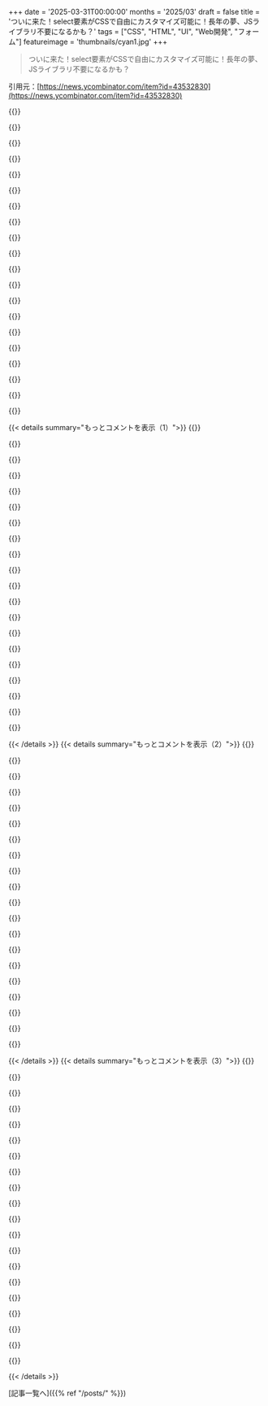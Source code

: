 +++
date = '2025-03-31T00:00:00'
months = '2025/03'
draft = false
title = 'ついに来た！select要素がCSSで自由にカスタマイズ可能に！長年の夢、JSライブラリ不要になるかも？'
tags = ["CSS", "HTML", "UI", "Web開発", "フォーム"]
featureimage = 'thumbnails/cyan1.jpg'
+++

> ついに来た！select要素がCSSで自由にカスタマイズ可能に！長年の夢、JSライブラリ不要になるかも？

引用元：[https://news.ycombinator.com/item?id=43532830](https://news.ycombinator.com/item?id=43532830)

{{<matomeQuote body="2000年代初頭のウェブ開発者としては、めっちゃ興奮してるんだよね。selectってHTMLじゃ再現できないことができるからさ。viewportの外にドロップダウンを表示できるとか、マジで助かる機能だわ。次はautocompleteとtag selector頼む!" userName="wolframhempel" createdAt="2025-03-31T15:14:52" color="#785bff">}}

{{<matomeQuote body="記事によると、base-selectを使うと色々できなくなるみたい。<br>＞The <select> doesn’t render outside the browser pane. ... It doesn’t trigger built-in mobile operating system components.”<br>＞”<select>はブラウザの外に表示されないし、OSの機能も使えない”<br>モバイルユーザーは最適化されてないselectに備えろってことか。でもjavascript減らせるのは良いね。" userName="asddubs" createdAt="2025-03-31T15:22:48" color="">}}

{{<matomeQuote body="＞The <select> doesn’t render outside the browser pane. ... It doesn’t trigger built-in mobile operating system components.”<br>＞”<select>がブラウザの外に表示されないとか、OSの機能を使えないとか、それって<select>じゃなくね？スタイリングは良いけど、これじゃ意味ないじゃん。" userName="cush" createdAt="2025-03-31T18:17:24" color="">}}

{{<matomeQuote body="スタイリングのオプションが全くないのと、ユーザーを危険に晒すオプションしかないんじゃなくて、その中間が欲しいよね。" userName="cush" createdAt="2025-04-02T16:24:36" color="">}}

{{<matomeQuote body="select2みたいなカスタムのselect代替要素はもう色々あるよね。selectにcombobox機能がないのが問題で、type-ahead completionとか、大量のデータソースからの遅延ロードができないんだよね。<br>ブラウザの外に表示できなくなるのは痛い。iPadのStage Managerだと、ポップオーバーはウィンドウ内に収まるんだよね。セキュリティの問題かな。" userName="kmeisthax" createdAt="2025-03-31T21:01:06" color="">}}

{{<matomeQuote body="「OSの機能を使えない」って仕様なの？Appleなら違う実装するかもね。" userName="Eric_WVGG" createdAt="2025-03-31T16:44:45" color="">}}

{{<matomeQuote body="どうなんだろう。positioningとかsizingとかboxのCSS propertiesが壊れるかも。ネイティブウィジェットでHTMLをレンダリングする必要があるし、WebKitをネイティブウィジェットに入れる必要もあるかも。セキュリティの問題もあるし。" userName="jraph" createdAt="2025-03-31T18:57:27" color="">}}

{{<matomeQuote body="モバイルユーザーが圧倒的多数なのに、ウェブデザイナーはユーザーに優しくないサイトを作るのかね？（たぶんそう）" userName="immibis" createdAt="2025-04-01T00:44:37" color="">}}

{{<matomeQuote body="マジでサイトによるよねー。モバイルブラウザで何か調べるのってマジ地獄。仕事も無理ゲー。誰があんな小さい画面でキーボードなしで作業したいんだよ？デスクトップなら、一つのテーマで何十、何百ものタブを開けるし。だから、うちのサイト（技術系の記事）へのアクセスがモバイル端末からたったの17%ってのも納得。<br>Windowsが52%、Linuxが18%、Macintoshが13%、Androidが11%、iOSが6%、Chrome OSが0.5%、その他が0.5%未満だってさ。（AndroidとiOSにはタブレットも含まれてるかもだけど、タブレットからのアクセスはほんの数パーセント。）（クローラーとか不明なUAは除外した結果ね。）<br>ちなみに、ボットって嘘つくから、Windowsの結果が水増しされてるかも。別のデータソースだと、Google検索でサイトを見たデバイスは、デスクトップが69%、モバイルが30%、タブレットが1%だって。（クリック数も似たような感じ。）" userName="qiqitori" createdAt="2025-04-01T03:53:28" color="">}}

{{<matomeQuote body="それはそうだけど、最初の実装ってことっしょ。そのうちブラウザベンダーが、selectのフル機能をちゃんと使えるようにしてくれると思うよ。" userName="wolframhempel" createdAt="2025-03-31T15:28:43" color="">}}

{{<matomeQuote body="ブラウザはviewportの外のことには絶対webコードの影響を受けさせないと思う。詐欺師がヤバいことしかしないって。" userName="caesil" createdAt="2025-03-31T15:46:06" color="">}}

{{<matomeQuote body="viewportの中のピクセルを勝手に描画するだけでも十分ヤバいのにね。一時期廃れたけど、また流行りだしてるのが、ユーザーのOSとブラウザを検知して、Paypalの偽ウィンドウをpixel単位で再現してログインさせようとするやつ。最初のブラウザの中に表示されるんだよ。" userName="immibis" createdAt="2025-04-01T00:46:40" color="#38d3d3">}}

{{<matomeQuote body="だから1Passwordの新しいログインプロンプトは前より酷いんだよ。画面の真ん中に表示されるから、ウェブサイトが簡単に偽物を作れちゃう。前のは拡張機能のアイコンの高さに表示されてたから、ブラウザのアラートダイアログよりちょっと上だったんだよね。" userName="afiori" createdAt="2025-04-03T18:29:29" color="">}}

{{<matomeQuote body="絶対ないわ。なんでブラウザのウィンドウの外にweb開発者が描画できるようにするんだよ？マジありえない。" userName="dbbk" createdAt="2025-03-31T15:54:19" color="">}}

{{<matomeQuote body="中間地点が必要だよね。背景色とフォントだけ設定できるようにして、ネイティブっぽい機能は残してほしい。" userName="cush" createdAt="2025-03-31T18:25:47" color="">}}

{{<matomeQuote body="画像みたいなフォント（色んなUnicode文字を使って、それぞれに小さいタイルを割り当てる）を使えば、それっぽい画像を作れると思う。<br>てか、一つの文字にどれくらいのディテールとかサイズとか色とかアニメーションを詰め込めるんだろう？" userName="afiori" createdAt="2025-04-03T18:24:53" color="">}}

{{<matomeQuote body="Chromeだとこれで動くし、メニューがviewportの外に出るのも防げないよ。<br>    select、option ｛<br>        background： red；<br>        font-family： ’comic sans ms’；<br>    ｝" userName="eurleif" createdAt="2025-04-01T01:55:52" color="#ff5c5c">}}

{{<matomeQuote body="マジか、Chromeだけかよ" userName="cush" createdAt="2025-04-01T15:32:40" color="">}}

{{<matomeQuote body="HTMLで基本的なtypeaheadコンポーネントやタグセレクターがないなんてマジでありえないよね。作ったどのページにも必要だったし。ライブラリはあるけど、バグがあったりするし。Selectタグのスタイリングが今できるようになったってことは、もっと複雑なtypeaheadはいつになることやら。" userName="majora2007" createdAt="2025-03-31T15:17:08" color="">}}

{{<matomeQuote body="なんでエンジニアのリソースを、広く使えるHTMLウィジェットじゃなくて、WebBeer APIみたいなニッチなものに使うんだろ？" userName="cosmic_cheese" createdAt="2025-03-31T23:49:13" color="#785bff">}}

{{< details summary="もっとコメントを表示（1）">}}
{{<matomeQuote body="＞ basic typeahead<br>完璧じゃないけど、datalist試したことある？タグピッカーについても全く同感。Bootstrapにタグセレクターコンポーネントがないのが残念だった。" userName="jhardy54" createdAt="2025-03-31T15:18:40" color="">}}

{{<matomeQuote body="Appleの公式ドキュメントにはないかもしれないけど、Safari 12.2からサポートされてるよ。<br>https://developer.mozilla.org/en-US/docs/Web/HTML/Element/da... の互換性を見て。iOSとMacの最新Safariでデモは動くよ。" userName="ricenews" createdAt="2025-03-31T18:27:26" color="#45d325">}}

{{<matomeQuote body="動作が不安定な例もあるよね。最新のiOSだけど、ネイティブのdatepickerが起動したりしなかったり、typeaheadも安定しない。" userName="no_wizard" createdAt="2025-04-01T02:31:54" color="">}}

{{<matomeQuote body="デモを見ると問題点がよくわかるね。iOSだと”まあまあ”動くって感じ。" userName="mlhpdx" createdAt="2025-04-02T19:14:53" color="">}}

{{<matomeQuote body="Safariは”新しい”IEだよ。もう10年くらいそうだけど。" userName="recursive" createdAt="2025-03-31T17:32:49" color="">}}

{{<matomeQuote body="マジそれなー。SafariがIEと違うのは、IEが昔めっちゃユーザー多かったからじゃん？<br>「Safari推奨」は見ないけど、Safariで見れるように頑張ってるサイトは多いよねー。Chromeユーザーですらないけどさ。" userName="recursive" createdAt="2025-03-31T21:01:30" color="">}}

{{<matomeQuote body="ほとんどのウェブサイトは別に何もしなくても見れるっしょ。<br>Safariで見れないサイトはChrome独自の非標準機能使ってるだけだし。<br>Safari特有のバグがあるサイトはごく少数だよね。" userName="troupo" createdAt="2025-04-01T20:23:51" color="">}}

{{<matomeQuote body="むしろChromeの方が変な癖があって対応が必要だったりするよね。" userName="facile3232" createdAt="2025-03-31T19:53:32" color="#45d325">}}

{{<matomeQuote body="iframeだけの問題かもだけど、Chrome（というかBlink）でサードパーティCookieなしで動かすのめっちゃ大変だったわ。" userName="facile3232" createdAt="2025-03-31T21:03:57" color="">}}

{{<matomeQuote body="＞オートコンプリート機能も頼むわ<br>もうすぐできるんじゃない？datalist要素を見て。<br>＞https://developer.mozilla.org/en-US/docs/Web/HTML/Element/da…" userName="kkarpkkarp" createdAt="2025-03-31T17:37:10" color="">}}

{{<matomeQuote body="<input type=“datetime-local”>で自動でISO8601のタイムゾーンオフセットが付くのが欲しい！" userName="preisschild" createdAt="2025-03-31T16:52:50" color="">}}

{{<matomeQuote body="ISO-8601は過去のローカル時間をシリアライズするには正しいフォーマットだけど、未来には向かないんだよね。<br>ローカルな日時ピッカーは未来の日時で使われることが多いと思う。<br>タイムゾーンオフセットじゃなくて、ゾーンIDが欲しい。そうすればバックエンドでdateとtzdataがうまく処理してくれる。" userName="sublinear" createdAt="2025-03-31T21:29:17" color="#38d3d3">}}

{{<matomeQuote body="この場合、タイムゾーンを聞くことが多いかな。OSで更新されるデータだし。同じ場所にいてタイムゾーンが変わることは少ないと思うし。自分がメンテしてるソフトはログインが必要で、タイムゾーンを選べるようにしてる。それをUTCに変換して保存して、表示するときにUTCからローカル時間に戻してる。ユーザーがタイムゾーンを変えても大丈夫なようにね。" userName="progmetaldev" createdAt="2025-03-31T22:54:03" color="#38d3d3">}}

{{<matomeQuote body="過去のことはそれでいいけど、未来のことはダメじゃん？<br>2028年1月7日の午後8時にニューヨークで何かしたいとして、その後NYCのDSTルールが変わったら、午後8時にしてほしいじゃん。<br>UTCに変換して戻すとその情報が失われて、違う時間になっちゃう。" userName="mason55" createdAt="2025-04-01T13:00:04" color="#38d3d3">}}

{{<matomeQuote body="これ広くサポートされるまでが大変そう。caniuse.comだと今46%だってさ[1]。まだサポートしてないブラウザでもちゃんと使えるように、プログレッシブエンハンスメントとして使うのが大事だね。つまり、plain select elementにない機能を新しいスタイリングに入れちゃダメってこと！ま、それはいつもそうだけどね。でも、形になってきてて嬉しい！divのカスタムセレクトボックスより全然マシになるはず。😊<br>[1] https://caniuse.com/mdn-css_properties_appearance_base-selec…" userName="ljoshua" createdAt="2025-03-31T13:38:52" color="#ff5733">}}

{{<matomeQuote body="マジでそれな！めっちゃ改善だと思うけど、遅すぎだろって感じ。もっと早く実現してほしかったわ。" userName="ddoolin" createdAt="2025-03-31T14:36:53" color="">}}

{{<matomeQuote body="フロントエンドってマジめんどい。ここ15年くらい、JavaScriptフレームワークが幅きかせてて、フォームみたいな簡単なことでも使われてたし。Basic HTML/CSSが、JavaScriptなしでスタイル変えたいってニーズにやっと追いついてきた感じ。" userName="pclmulqdq" createdAt="2025-03-31T14:42:03" color="#45d325">}}

{{<matomeQuote body="JSとJSのコンポーネントが流行ってるのは、ブラウザベンダーが新しいHTML要素をなかなか作ってくれなかったからだよ。みんなが要望してたのに無視し続けてたんだよね。やっと出てきても、dialogとかdetails / summaryみたいに中途半端だったりするし。" userName="no_wizard" createdAt="2025-03-31T14:53:44" color="">}}

{{<matomeQuote body="＞Even when they do arrive, they can be half baked - like dialog or details / summary - and that doesn’t help matters<br>＞dialogとかdetails/summaryが中途半端ってどういうこと？details/summaryはスムーズなトランジションがないとか？dialogはJavaScriptなくても結構使えると思うけどな。<br>自分の場合は、date/time inputがマジ勘弁。FFだと時間のクリック要素すら表示されないし、手打ちしなきゃいけない。" userName="lelanthran" createdAt="2025-03-31T19:45:43" color="">}}

{{<matomeQuote body="openとopenModalのAPIには癖があって、アクセシビリティのこと考えてないと気づかないかも。dialogの中だとフォームにも癖があるし。<br>一番意味不明なのは、JavaScriptなしでdialogを開閉できないこと。マジで方法がない。" userName="no_wizard" createdAt="2025-03-31T20:42:59" color="">}}


{{< /details >}}
{{< details summary="もっとコメントを表示（2）">}}
{{<matomeQuote body="＞The biggest thing though, is for the life of me I don’t understand why you can’t open and close a dialog without JavaScript. There’s no way to do it.<br>＞popover使えばJavaScriptなしでできるよ。<br>dialog要素はopen属性でデフォルトで開けるし、dialogフォームメソッド使えばボタンで閉じれる。JavaScriptいらないよ。<br>dialog要素をJavaScriptなしで開く方法はまだないけど、command/commandforがHTMLの仕様に追加されたらしい。" userName="JimDabell" createdAt="2025-03-31T23:06:31" color="#ff33a1">}}

{{<matomeQuote body="マジそれな…こういうのが欲しい。<br><button type=”open-dialog” target=”dialogId”>Open Dialog</button><br>...<br><dialog id=”dialogId”><br> <button type=”close-dialog”>Close Dialog</button><br></dialog><br><br>マジでそれが一番理にかなってる。" userName="tracker1" createdAt="2025-03-31T20:53:51" color="">}}

{{<matomeQuote body="＞I'm with you... would be nice to have:<br>＞今すぐできるよ。<br>// 開くとき<br><button onclick=’document.querySelector(”#dialogId”).showModal()’>Open</button><br><br>// 閉じるとき<br><button onclick=’this.closest(”dialog”).close()’>Close</button><br><br>close()の結果を使えないのが問題なんだよね。ステータス返せるのに。<br>＞It would just make so much sense.<br>＞提案した方法も同じくらい理にかなってると思うけど。もし提案に問題があって、そっちの提案で解決できるなら教えてほしい。" userName="lelanthran" createdAt="2025-04-01T09:57:14" color="#45d325">}}

{{<matomeQuote body="JavaScriptなしでやりたいって話でしょ。" userName="tracker1" createdAt="2025-04-02T19:40:12" color="">}}

{{<matomeQuote body="なるほどね。でも実際問題、`onclick`でJS使うのと、他の属性使うのと、複雑さは変わんなくね？どっちも大差ないと思うよ。JSオフのブラウザだと`onclick`が動かないのはわかるけど、そもそもJSなしでダイアログ使うのは、ビルトインの開閉属性があってもUX最悪じゃん。" userName="lelanthran" createdAt="2025-04-03T08:34:53" color="">}}

{{<matomeQuote body="それ、もうすぐ来るよ！<br>https://developer.mozilla.org/en-US/docs/Web/API/Invoker_Com..." userName="phpnode" createdAt="2025-04-01T00:07:36" color="">}}

{{<matomeQuote body="ADA準拠を気にする必要があるなら（いつも気にしてるけど、いつもお金もらえるわけじゃない）、これは対応が難しいかもね。昔のOperaはHTML5要素のサポートが最高だった。特に日付/時間の入力はマジで最高だった（他のもほぼ全部良かったけど）。 usabilityとかwebのことちゃんと考えてたOperaが売られちゃったの悲しい。" userName="progmetaldev" createdAt="2025-03-31T22:59:53" color="#785bff">}}

{{<matomeQuote body="ユースケースごとに新しいHTML要素を作るのは違うと思うな。HTML要素を拡張できるようにするべき。<br>`appearance: base-select`っていうCSSルールのおかげで、HTMLとCSSで`<select>`を拡張する標準的な方法ができたし（JSに頼らなくても、コマンドを宣言的に呼び出すことでインタラクションも拡張できる可能性もある）。" userName="spartanatreyu" createdAt="2025-04-01T01:03:50" color="#ff5733">}}

{{<matomeQuote body="＞解決策はHTML要素を拡張できるようにすることだって？<br>Appleにこれ実装させるのが解決策でしょ：<br>https://developer.mozilla.org/en-US/docs/Web/HTML/Global_att..." userName="owebmaster" createdAt="2025-04-01T03:22:35" color="">}}

{{<matomeQuote body="十分な数の人をハッピーにできるくらいのHTML要素は作れると思うよ。80%の人のために80%。" userName="ksec" createdAt="2025-04-01T04:43:37" color="">}}

{{<matomeQuote body="フォームってマジ難しいよね。一番ステートフルで、みんなが触るUIコンポーネントだから。HTMLには最低限のツールしかないから、最高のUXを提供するには足りないんだよね。エラー表示のタイミングとか、送信許可のタイミングとか、エラー状態の表現とか、もっと細かく制御したいじゃん？HTML以外でフォーム作ると、言語が変わるだけで、UXのこと考えなきゃいけないのは変わんないんだよね。" userName="hombre_fatal" createdAt="2025-03-31T16:29:32" color="#ff33a1">}}

{{<matomeQuote body="20年以上遅すぎだろ！ここ20年、JavaScriptなしでできることが少なすぎる。" userName="ksec" createdAt="2025-04-01T04:41:26" color="">}}

{{<matomeQuote body="画像で角丸が流行った後に`border-radius`が追加されたみたいなもんか。" userName="Cthulhu_" createdAt="2025-04-01T09:21:40" color="">}}

{{<matomeQuote body="なんかSafariって、iOSアプリに力入れたいからか、基本的なプラットフォームの改善を後回しにしてる気がするんだよね。" userName="true_religion" createdAt="2025-03-31T14:50:06" color="">}}

{{<matomeQuote body="Safariは遅れてるしAppleはWebのこと気にしてないっていうのはもう聞き飽きたよ…<br>Safari 18.4に関する8000字以上の記事（今日リリースされたばかり！）を読めば、Webを気にしてない組織が書いたものには思えないけどね。[1]<br>[1]: https://webkit.org/blog/16574/webkit-features-in-safari-18-4..." userName="alwillis" createdAt="2025-04-01T01:52:40" color="#ff5c5c">}}

{{<matomeQuote body="Webの改善ペースって遅いよね。<br>大企業が気にしてるかどうかは置いといて、90年代のUIフレームワークと比べると、開発者の体験は貧弱だよ。<br>HTML、CSS、JavaScriptが最良の道なのかどうかはわからないけど、30%も収益を奪うエコシステムに縛られない、もっと良いものが必要だよね。" userName="true_religion" createdAt="2025-04-01T08:48:00" color="">}}

{{<matomeQuote body="えー、まだ標準規格ができて2週間しか経ってないじゃん。しかも、Appleの人が書いてるし。" userName="arp242" createdAt="2025-03-31T15:37:56" color="">}}

{{<matomeQuote body="確かにそうなんだよね。だから、ブラウザの新しい改善にすぐ期待しないようにしてる。でも、ブラウザの能力の進化を見てみると、驚くほどだよ。<br>一日一日が長く感じるけど、年月はあっという間だね。" userName="paddy_m" createdAt="2025-03-31T14:30:45" color="#785bff">}}

{{<matomeQuote body="Web開発の永遠の5年問題か。未来の標準規格に対応できる方法があればいいのに。" userName="no_wizard" createdAt="2025-03-31T14:27:29" color="">}}

{{<matomeQuote body="＞まあ、それはいつもの良い習慣だよね。<br>色や形で情報を認識できない人たちのために開発することを忘れないで。メニューのスタイルに重要な情報を隠している場合、スクリーンリーダーを使っている人にはアクセスできない可能性があるよ。" userName="bsimpson" createdAt="2025-03-31T19:18:19" color="#ff5733">}}


{{< /details >}}
{{< details summary="もっとコメントを表示（3）">}}
{{<matomeQuote body="おそらく、<div>ベースのコントロールをページに残して、必要に応じて<select>ベースのコントロールを隠したり、ブラウザごとに異なるHTMLを生成したりするんじゃないかな。" userName="simiones" createdAt="2025-03-31T14:31:09" color="">}}

{{<matomeQuote body="的外れかもしれないけど、開発者はどのユーザーがアプリを使っているかを考えるべきだと思う。インターネット全体が対象なら、後方互換性を考慮する必要がある。内部アプリなら、気にせずに新しいAPIを使うのもありじゃないかな。" userName="klysm" createdAt="2025-04-01T14:07:46" color="#45d325">}}

{{<matomeQuote body="＞組み込みのモバイルOSのコンポーネントが起動しないのが心配だなー。<br>＞”だって、あれって信頼性もアクセシビリティも高いし、レスポンシブじゃん？”<br>入力要素でAndroidのUIが開くと、使い慣れてて安心できるんだよね。selectとか日付・時刻入力とかもそう。" userName="nasso_dev" createdAt="2025-03-31T14:19:45" color="">}}

{{<matomeQuote body="base-selectを使う場合だけの話みたいだよ。使わなければ今まで通り動くはず。" userName="dimal" createdAt="2025-03-31T20:06:57" color="#ff33a1">}}

{{<matomeQuote body="ここで言う”You”はウェブサイトの作者のこと。ユーザー視点だと問題解決になってないんだよね。" userName="Macha" createdAt="2025-03-31T21:55:33" color="">}}

{{<matomeQuote body="Chromeはもうネイティブじゃないコンポーネントをたくさん使ってるし、Firefoxも似たようなもんじゃん？<br>適当なウェブ開発者が作った実装が甘いコンポーネントは心配だけど、Googleならネイティブの代替を忠実に再現できるんじゃない？少なくともAndroidでは。" userName="gruez" createdAt="2025-03-31T14:23:45" color="#38d3d3">}}

{{<matomeQuote body="＞ChromeとかFirefoxとかがネイティブじゃないコンポーネントを使ってるってことは、OS標準のアプリとは違うってことだけど、ウェブサイト全体としては統一感が出るよね。<br>＞バラバラの人がdivとJavaScriptでバラバラな動きをするよりはマシじゃん。" userName="johannes1234321" createdAt="2025-03-31T16:19:12" color="#785bff">}}

{{<matomeQuote body="勘違いしてるみたいだけど、モバイルでのselectの見た目をウェブ開発者が自由に決められるようになるってことだよ。" userName="asddubs" createdAt="2025-03-31T15:25:52" color="">}}

{{<matomeQuote body="スタイルを変えない方がいいコントロールもあるんだよ。スクロールバーを見てみろよ。細すぎて掴めなかったり、色のコントラストが悪くてどこを掴めばいいかわからなかったり、スクロールバー自体を消しちゃうやつまでいる始末。<br>確かにselectのデフォルトはダサいけど、ちゃんと仕事はするんだぜ。" userName="butz" createdAt="2025-03-31T15:30:28" color="#785bff">}}

{{<matomeQuote body="今更でしょ。2000年からずっとカスタムselectボックスをハックしてきたんだから、牛が通った道を舗装するようなもんだよ。<br>それに、ユーザーとしてはスタイルを自由にselect要素に適用したいんだよね。他が全部スタイリングされてるのに、ダサいselectボックスが一つだけあるのは違和感しかない。<br>SVGとか複雑なDOM要素を入れられないのも問題だし。大抵のカスタムselectボックスはアクセシビリティを無視してるけど、これなら解決する。" userName="dimal" createdAt="2025-03-31T20:12:57" color="#45d325">}}

{{<matomeQuote body="それは違うな。うちのウェブサイトにはサイドバーとメインコンテンツがあるんだけど、サイドバーもメインコンテンツもスクロールできるんだよね。サイドバーは背景色に合わせて暗い色にしてるんだけど、背景が暗いのにサイドバーだけ白くてゴツいと見た目が悪いんだよ。<br>サイドバーだってことはちゃんとわかるし、デザイン的にもこっちの方がいい。" userName="65" createdAt="2025-03-31T18:57:50" color="#785bff">}}

{{<matomeQuote body="理想を言えば、ブラウザがもっとマシなデフォルトを使ってくれれば、こんなことしなくて済むんだけどね。Firefoxはそこらへん優秀だと思う。スクロールバーは控えめだし、コンテンツの幅に影響しないし、`color-scheme`にも対応してるし。" userName="KTibow" createdAt="2025-03-31T20:15:24" color="#45d325">}}

{{<matomeQuote body="これってselect optionsのためにもっとリッチなHTMLが使えるってことだよね。画像とか、2列の情報表示とか、フォントの太さを変えて追加情報とかさ。めっちゃ助かるじゃん。" userName="crazygringo" createdAt="2025-03-31T17:29:40" color="#785bff">}}

{{<matomeQuote body="いやいや、必要な情報をちゃんと伝えるべきでしょ。情報を制限するのは有害な場合も多いし、シンプルにするどころか逆に難しくなることもあるよ。一貫性も同じで、使いやすさを制限することがあるし。10色から選びたいときにスペースが限られてたら？色の見本があるselectが完璧じゃない？名前も添えれば最高じゃん？なんでテキストだけに制限されなきゃいけないの？ユーザー無視じゃん。" userName="crazygringo" createdAt="2025-03-31T19:05:53" color="#45d325">}}

{{<matomeQuote body="良い例だね。カラーピッカーなんて何十、何百通りも発明されてるのに、アプリごとにちょっとずつ違うから毎回考え込んじゃうんだよね。シンプルなselectで色の名前が表示されるのが一番だよ。色見本が欲しいなら、横に置いてselectのイベントハンドラで更新すればいいじゃん。" userName="SoftTalker" createdAt="2025-03-31T19:19:30" color="">}}

{{<matomeQuote body="それって客観的に見て悪化してるじゃん。「blue」が何を意味するのかわからないし、青色なんていっぱいあるし。「悪くしたい」ってのは説得力ないよ。開発者がアプリのニーズを記述できる一貫した文法を提供するのは、不必要な発明でも複雑さでも摩擦でもないよ。<br>技術の文法、つまり開発者が創造するために与えられたビルディングブロックのセットは、柔軟性と表現力のある意図とのバランスを取る必要がある。CSSの<select>はいい感じにバランスが取れてる。含めるのを非難するのは、機能よりも批判者について多くを語ってる。" userName="nickelpro" createdAt="2025-03-31T19:30:40" color="#38d3d3">}}

{{<matomeQuote body="名前だけじゃ色が伝わらないって。赤だって緑だって何百種類もあるんだから。一つずつクリックして色見本を確認するなんて面倒だよ。色見本付きのリストにするのが一番簡単じゃん。誰も考える必要ないし。" userName="crazygringo" createdAt="2025-03-31T19:26:19" color="#38d3d3">}}

{{<matomeQuote body="Windowsには標準のカラーピッカーダイアログがあったの覚えてる？Windows 98とかViataのmspaintにあったやつ。何でも屋はどれも得意じゃないって言うじゃん。mspaintの専用パレットツールバーの方が直感的だった。" userName="immibis" createdAt="2025-04-01T00:49:24" color="">}}

{{<matomeQuote body="スクロールバーをウェブサイトから完全に取り除いてるのもあるよね。最悪なのは、hoverした時だけ表示されるカスタムJSのやつ。コンテンツを部分的に隠すし、ドラッグしようとしてちょっとでもカーソルが外れると消えて、下にある要素を誤ってアクティブにしちゃうんだよね。" userName="userbinator" createdAt="2025-04-01T04:13:19" color="">}}

{{<matomeQuote body="小さすぎたり見えなかったりするスクロールバーが多くのブラウザでデフォルトになってるのが残念だよね。例えばLinux版のFirefoxとか、今使ってるんだけど。" userName="streptomycin" createdAt="2025-03-31T16:18:52" color="">}}


{{< /details >}}


[記事一覧へ]({{% ref "/posts/" %}})
